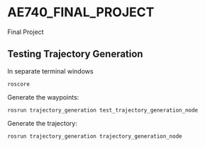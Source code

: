 # AE740_FINAL_PROJECT
Final Project


## Testing Trajectory Generation
In separate terminal windows
```
roscore
```

Generate the waypoints:
```
rosrun trajectory_generation test_trajectory_generation_node
```

Generate the trajectory:
```
rosrun trajectory_generation trajectory_generation_node 
```
